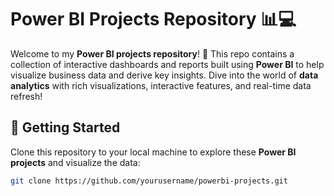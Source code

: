 # Power BI Projects Repository 📊💻

Welcome to my **Power BI projects repository**! 🚀 This repo contains a collection of interactive dashboards and reports built using **Power BI** to help visualize business data and derive key insights. Dive into the world of **data analytics** with rich visualizations, interactive features, and real-time data refresh!

## 🚀 **Getting Started**

Clone this repository to your local machine to explore these **Power BI projects** and visualize the data:

```bash
git clone https://github.com/yourusername/powerbi-projects.git
